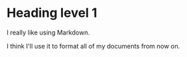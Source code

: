 # Heading level 1

I really like using Markdown.

I think I'll use it to format all of my documents from now on.